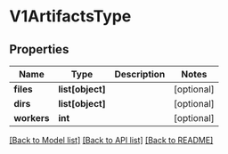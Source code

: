 # V1ArtifactsType

## Properties
Name | Type | Description | Notes
------------ | ------------- | ------------- | -------------
**files** | **list[object]** |  | [optional] 
**dirs** | **list[object]** |  | [optional] 
**workers** | **int** |  | [optional] 

[[Back to Model list]](../README.md#documentation-for-models) [[Back to API list]](../README.md#documentation-for-api-endpoints) [[Back to README]](../README.md)


